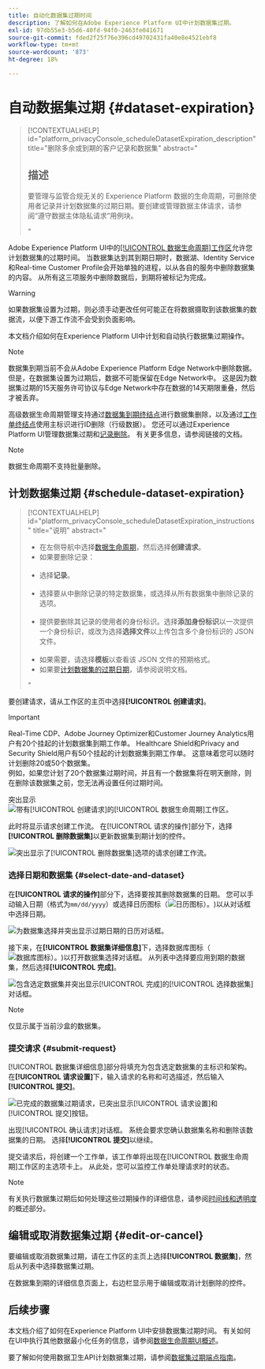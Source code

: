 ```yaml
---
title: 自动化数据集过期时间
description: 了解如何在Adobe Experience Platform UI中计划数据集过期。
exl-id: 97db55e3-b5d6-40fd-94f0-2463fe041671
source-git-commit: fded2f25f76e396cd49702431fa40e8e4521ebf8
workflow-type: tm+mt
source-wordcount: '873'
ht-degree: 18%

---
```


# 自动数据集过期 {#dataset-expiration}

>[!CONTEXTUALHELP]
>id="platform_privacyConsole_scheduleDatasetExpiration_description"
>title="删除多余或到期的客户记录和数据集"
>abstract="<h2>描述</h2><p>要管理与监管合规无关的 Experience Platform 数据的生命周期，可删除使用者记录并计划数据集的过期日期。要创建或管理数据主体请求，请参阅“遵守数据主体隐私请求”用例块。</p>"

Adobe Experience Platform UI中的[[!UICONTROL 数据生命周期]工作区](./overview.md)允许您计划数据集的过期时间。 当数据集达到其到期日期时，数据湖、Identity Service和Real-time Customer Profile会开始单独的进程，以从各自的服务中删除数据集的内容。 从所有这三项服务中删除数据后，到期将被标记为完成。

>[!WARNING]
>
>如果数据集设置为过期，则必须手动更改任何可能正在将数据摄取到该数据集的数据流，以便下游工作流不会受到负面影响。

本文档介绍如何在Experience Platform UI中计划和自动执行数据集过期操作。

>[!NOTE]
>
>数据集到期当前不会从Adobe Experience Platform Edge Network中删除数据。 但是，在数据集设置为过期后，数据不可能保留在Edge Network中。 这是因为数据集过期的15天服务许可协议与Edge Network中存在数据的14天期限重叠，然后才被丢弃。

高级数据生命周期管理支持通过[数据集到期终结点](../api/dataset-expiration.md)进行数据集删除，以及通过[工作单终结点](../api/workorder.md)使用主标识进行ID删除（行级数据）。 您还可以通过Experience Platform UI管理数据集过期和[记录删除](./record-delete.md)。 有关更多信息，请参阅链接的文档。

>[!NOTE]
>
>数据生命周期不支持批量删除。

## 计划数据集过期 {#schedule-dataset-expiration}

>[!CONTEXTUALHELP]
>id="platform_privacyConsole_scheduleDatasetExpiration_instructions"
>title="说明"
>abstract="<ul><li>在左侧导航中选择<a href="https://experienceleague.adobe.com/docs/experience-platform/hygiene/ui/overview.html?lang=zh-Hans#">数据生命周期</a>，然后选择<b>创建请求</b>。</li><li>如果要删除记录：</li>   <li>选择<b>记录</b>。</li>   <li>选择要从中删除记录的特定数据集，或选择从所有数据集中删除记录的选项。</li>   <li>提供要删除其记录的使用者的身份标识。选择<b>添加身份标识</b>以一次提供一个身份标识，或改为选择<b>选择文件</b>以上传包含多个身份标识的 JSON 文件。</li>   <li>如果需要，请选择<b>模板</b>以查看该 JSON 文件的预期格式。</li><li>如果要<a href="https://experienceleague.adobe.com/docs/experience-platform/hygiene/ui/dataset-expiration.html?lang=zh-Hans#schedule-dataset-expiration">计划数据集的过期日期</a>，请参阅说明文档。</li></ul>"

要创建请求，请从工作区的主页中选择&#x200B;**[!UICONTROL 创建请求]**。

>[!IMPORTANT]
>
>Real-Time CDP、Adobe Journey Optimizer和Customer Journey Analytics用户有20个挂起的计划数据集到期工作单。 Healthcare Shield和Privacy and Security Shield用户有50个挂起的计划数据集到期工作单。 这意味着您可以随时计划删除20或50个数据集。<br>例如，如果您计划了20个数据集过期时间，并且有一个数据集将在明天删除，则在删除该数据集之前，您无法再设置任何过期时间。

突出显示![带有[!UICONTROL 创建请求]的[!UICONTROL 数据生命周期]工作区。](../images/ui/ttl/create-request-button.png)

此时将显示请求创建工作流。 在[!UICONTROL 请求的操作]部分下，选择&#x200B;**[!UICONTROL 删除数据集]**&#x200B;以更新数据集到期计划的控件。

![突出显示了[!UICONTROL 删除数据集]选项的请求创建工作流。](../images/ui/ttl/dataset-selected.png)

### 选择日期和数据集 {#select-date-and-dataset}

在&#x200B;**[!UICONTROL 请求的操作]**&#x200B;部分下，选择要按其删除数据集的日期。 您可以手动输入日期（格式为`mm/dd/yyyy`）或选择日历图标（![日历图标）。](/help/images/icons/calendar.png))以从对话框中选择日期。

![为数据集选择并突出显示过期日期的日历对话框。](../images/ui/ttl/select-date.png)

接下来，在&#x200B;**[!UICONTROL 数据集详细信息]**&#x200B;下，选择数据库图标（![数据库图标）。](/help/images/icons/database.png))以打开数据集选择对话框。 从列表中选择要应用到期的数据集，然后选择&#x200B;**[!UICONTROL 完成]**。

![包含选定数据集并突出显示[!UICONTROL 完成]的[!UICONTROL 选择数据集]对话框。](../images/ui/ttl/select-dataset.png)

>[!NOTE]
>
>仅显示属于当前沙盒的数据集。

### 提交请求 {#submit-request}

[!UICONTROL 数据集详细信息]部分将填充为包含选定数据集的主标识和架构。 在&#x200B;**[!UICONTROL 请求设置]**&#x200B;下，输入请求的名称和可选描述，然后输入&#x200B;**[!UICONTROL 提交]**。

![已完成的数据集过期请求，已突出显示[!UICONTROL 请求设置]和[!UICONTROL 提交]按钮。](../images/ui/ttl/submit.png)

出现[!UICONTROL 确认请求]对话框。 系统会要求您确认数据集名称和删除该数据集的日期。 选择&#x200B;**[!UICONTROL 提交]**&#x200B;以继续。

提交请求后，将创建一个工作单，该工作单将出现在[!UICONTROL 数据生命周期]工作区的主选项卡上。 从此处，您可以监控工作单处理请求时的状态。

>[!NOTE]
>
>有关执行数据集过期后如何处理这些过期操作的详细信息，请参阅[时间线和透明度](../home.md#dataset-expiration-transparency)的概述部分。

## 编辑或取消数据集过期 {#edit-or-cancel}

要编辑或取消数据集过期，请在工作区的主页上选择&#x200B;**[!UICONTROL 数据集]**，然后从列表中选择数据集过期。

在数据集到期的详细信息页面上，右边栏显示用于编辑或取消计划删除的控件。

## 后续步骤

本文档介绍了如何在Experience Platform UI中安排数据集过期时间。 有关如何在UI中执行其他数据最小化任务的信息，请参阅[数据生命周期UI概述](./overview.md)。

要了解如何使用数据卫生API计划数据集过期，请参阅[数据集过期端点指南](../api/dataset-expiration.md)。
